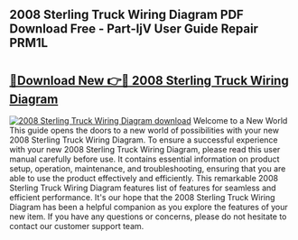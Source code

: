## 2008 Sterling Truck Wiring Diagram PDF Download Free - Part-ljV User Guide Repair PRM1L

# <h2><a href="http://dfur9fb.blite.top/?on=2008+Sterling+Truck+Wiring+Diagram">🔗Download New 👉🔴 2008 Sterling Truck Wiring Diagram</a></h2>

[![2008 Sterling Truck Wiring Diagram download](https://i.imgur.com/lujVjoI.png)](http://dfur9fb.blite.top/?on=2008+Sterling+Truck+Wiring+Diagram)
Welcome to a New World This guide opens the doors to a new world of possibilities with your new 2008 Sterling Truck Wiring Diagram. To ensure a successful experience with your new 2008 Sterling Truck Wiring Diagram, please read this user manual carefully before use. It contains essential information on product setup, operation, maintenance, and troubleshooting, ensuring that you are able to use the product effectively and efficiently. This remarkable 2008 Sterling Truck Wiring Diagram features list of features for seamless and efficient performance. It's our hope that the 2008 Sterling Truck Wiring Diagram has been a helpful companion as you explore the features of your new item. If you have any questions or concerns, please do not hesitate to contact our customer support team.
